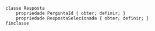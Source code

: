 ﻿    classe Resposta
        propriedade PerguntaId { obter; definir; }
        propriedade RespostaSelecionada { obter; definir; }
    fimclasse
